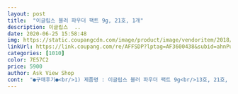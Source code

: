 ```yaml
---
layout: post 
title:  "이글립스 블러 파우더 팩트 9g, 21호, 1개" 
description: 이글립스  ..
date: 2020-06-25 15:58:48 
img: https://static.coupangcdn.com/image/product/image/vendoritem/2018/12/10/3003501403/d331c079-fde3-4108-b519-547220ebb988.jpg 
linkUrl: https://link.coupang.com/re/AFFSDP?lptag=AF3600438&subid=ahnPublicAsk&pageKey=2181534&itemId=3114102&vendorItemId=3003501403&traceid=V0-113-69f1b11d602cd713 
categories: [1010] 
color: 7E57C2 
price: 5900 
author: Ask View Shop 
cont:  "●구매후기●<br/>1) 제품명 : 이글립스 블러 파우더 팩트 9g<br/>13호, 21호, 23호, 25호 총 4가지 호수가 있는데 숫자가 높을 수록 진한 컬러입니다!<br/>2) 색상계열 : 다크계열<br/>23호는 베이지 컬러의 차분한 색상입니다.<br/><br/>3) 사용기한 : 제조일로부터 3년<br/>4) 제조국/제조업자/판매업자 : 대한민국/네이디/㈜비아로사<br/>5) 가격 : 5,670원<br/>ㅋㅋㅋ<br/>각질관리만 신경써준다면 좋은제품같아요<br/>경험하고 싶지는 않습니다<br/>고맙숩니다! ♡♡<br/>그리고 레시틴 코팅 포뮬러가 함유되어 여러 번 발라줘도<br/>그리고 피부가 보들보들해서 좋아요 <br/>내부 커버는 한쪽으로 고정되어 있어서 사용하는데 불편함이 없어요.<br/><br/>내용설명과 똑같이 생겼어요<br/>다른 색상도 있던데.<br/> 다음에 골고루 함 써보고 싶내요.<br/><br/>다만 .<br/>.<br/> 손바닥보다 작은건데 그흔한 뽁뽁이도 없이 제품보다 50배는 큰 로켓비닐포장되서 왔어요 낭비같음 ㄷㄷ<br/>또하나 케이스에 브랜드명 작게 나옴 더 갈끔할거같아요<br/>로켓배송이라 역시 빠르게 배송이왔어요<br/>매끄러운 피부 연출을 도와주는 미세한 파우더 입자가 있고,<br/>모공이 많은편이고 속건성표면은지성 민감피부입니다<br/>문안한 제품이에요.<br/><br/>밀착력 있게 발려 피부 주름을 완벽하게 커버해줍니다!<br/>사진으로 봐주시구요<br/>수정 화장으로 가지고 다녀볼까 합나다.<br/><br/>아무튼 첫느낌 좋내요.<br/><br/>아직 경험하지는 못했구요.<br/><br/>아직 땀을 많아 흘리거나 하지 않아봐서 떡이 지는지 밀리는지<br/>아참,<br/>유분제거와 피부결을 커버하고 정돈해서 블러 처리한 듯 매끈하게 연출하고 싶다면 추천드립니다<br/>이 퍼프가 다른 파우더팩트와도 잘 어울려서 저는 여러 개 쟁여두고 사용해요!<br/>이글립스 블러 파우더 팩트는 모공을 블러 처리한 듯 감쪽같이 메꿔주고<br/>이글립스의 가장 핫하고 유명한 제품이며 가장 사랑받는 상품입니다!<br/>작고 검은색 파우더팩트를 열어보면 하얀색 퍼프와 내부 커버가 있어요.<br/><br/>작아서 휴대하기 편하고요.<br/><br/>작으니까 딱 좋내요!<br/>작은건 알고 샀눈데요.<br/> 정말 귀엽더라고요 ^^♡<br/>저도 사용했었는데 마음에 들어서 재구매 했어요!<br/>제 피부 탓 이겠죠? ^^<br/>제꺼는 중간이 팍 깨져버려서 당황했지요.<br/><br/>좀 더 써보고 추가 후기 써볼라고요.<br/><br/>지금 쓰는건 좀 큰 느낌이라.<br/><br/>지속력이 좋거나 하진 않았어요.<br/><br/>차분한 피부를 원하시는 분들에게 추천드려요!<br/>처음에 제품을 받으시면 개봉먼저 해보세요<br/>처음한거마냥 뽀송뽀송 <br/>커버력은 그냥그래요 지속력은 다른제품들에 비해 조금더 좋은편이에요<br/>쿠션 바르고 요걸로 숑숑숑숑 발리주니 번들거리는게 좀 들 하더라고요.<br/><br/>파손으로 맞교관 받은 제품은 에어캡 싸 주셨더라고요.<br/><br/>파우더 팩트는 콤팩트한 사이즈로 휴대가 편리해요<br/>퍼프가 얇아 보이지만 굉장히 부드럽고 보들보들해요.<br/><br/>폴리백에 제품 덩그러니 있었는데.<br/><br/>피부 톤을 뽀얗게 커버해주는 팩트타입 제품이에요.<br/><br/>하지만 모공이 후기들만큼 가려지진 않아요 어느정돈 옅어져요<br/>향은 .<br/>.<br/> 뭐신경쓰이는 향은 아니라서 괜찮아요<br/>홍보하는제품은 별로 안믿지만 가격도 저렴하니 속는셈치고 사보자 해서 구매했어요<br/>화장수정시에도 뭉치거나 뜨거나하지 않아요<br/>환한 피부 연출을 도와주는 진주 파우더가 함유 되어 있습니다.<br/><br/>후기 처럼 드라마틱 하게 우와 너무 좋고 그런것 보간<br/>후기가 너무 좋아서 너무넘 궁금해서 구매했습나다<br/>" 
---
```

